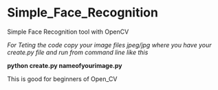 # Simple_Face_Recognition
Simple Face Recognition tool with OpenCV

_For Teting the code copy your image files jpeg/jpg where you have your create.py file and run from command line like this_


**python create.py nameofyourimage.py**


This is good for beginners of Open_CV
